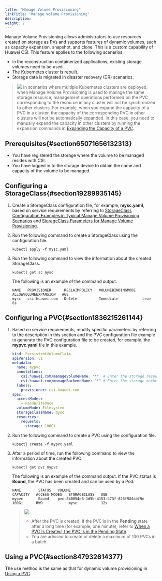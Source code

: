 ```yaml
---
title: "Manage Volume Provisioning"
linkTitle: "Manage Volume Provisioning"
description: 
weight: 2
---
```


Manage Volume Provisioning allows administrators to use resources created on storage as PVs and supports features of dynamic volumes, such as capacity expansion, snapshot, and clone. This is a custom capability of Huawei CSI. This feature applies to the following scenarios:

-   In the reconstruction containerized applications, existing storage volumes need to be used.
-   The Kubernetes cluster is rebuilt.
-   Storage data is migrated in disaster recovery \(DR\) scenarios.

>![](/css-docs/public_sys-resources/en/icon-note.gif)
>In scenarios where multiple Kubernetes clusters are deployed, when Manage Volume Provisioning is used to manage the same storage resource, management operations performed on the PVC corresponding to the resource in any cluster will not be synchronized to other clusters.
>For example, when you expand the capacity of a PVC in a cluster, the capacity of the corresponding PVC in other clusters will not be automatically expanded. In this case, you need to manually expand the capacity in other clusters by running the expansion commands in  [Expanding the Capacity of a PVC](/docs/using-huawei-csi/managing-a-pvc/expanding-the-capacity-of-a-pvc).

## Prerequisites{#section65071656132313}

-   You have registered the storage where the volume to be managed resides with CSI.
-   You have logged in to the storage device to obtain the name and capacity of the volume to be managed.

## Configuring a StorageClass{#section19289935145}

1.  Create a StorageClass configuration file, for example,  **mysc.yaml**, based on service requirements by referring to  [StorageClass Configuration Examples in Typical Manage Volume Provisioning Scenarios](/docs/using-huawei-csi/managing-a-pvc/creating-a-pvc/manage-volume-provisioning/storageclass-configuration-examples-in-typical-manage-volume-provisioning-scenarios)  and  [StorageClass Parameters for Manage Volume Provisioning](/docs/using-huawei-csi/managing-a-pvc/creating-a-pvc/manage-volume-provisioning/storageclass-parameters-for-manage-volume-provisioning).
2.  Run the following command to create a StorageClass using the configuration file.

    ```
    kubectl apply -f mysc.yaml
    ```

3.  Run the following command to view the information about the created StorageClass.

    ```
    kubectl get sc mysc
    ```

    The following is an example of the command output.

    ```
    NAME   PROVISIONER      RECLAIMPOLICY   VOLUMEBINDINGMODE   ALLOWVOLUMEEXPANSION   AGE
    mysc   csi.huawei.com   Delete          Immediate           true                   8s
    ```

## Configuring a PVC{#section1836215261144}

1.  Based on service requirements, modify specific parameters by referring to the description in this section and the PVC configuration file example to generate the PVC configuration file to be created, for example, the  **mypvc.yaml**  file in this example.

    ```yaml
    kind: PersistentVolumeClaim
    apiVersion: v1
    metadata:
      name: mypvc
      annotations:
        csi.huawei.com/manageVolumeName: "*"  # Enter the storage resource name.
        csi.huawei.com/manageBackendName: "*" # Enter the storage backend name.
      labels:
        provisioner: csi.huawei.com
    spec:
      accessModes:
        - ReadWriteOnce
      volumeMode: Filesystem
      storageClassName: mysc
      resources:
        requests:
          storage: 100Gi
    ```

2.  Run the following command to create a PVC using the configuration file.

    ```
    kubectl create -f mypvc.yaml
    ```

3.  After a period of time, run the following command to view the information about the created PVC.

    ```
    kubectl get pvc mypvc
    ```

    The following is an example of the command output. If the PVC status is  **Bound**, the PVC has been created and can be used by a Pod.

    ```
    NAME        STATUS   VOLUME                                     CAPACITY   ACCESS MODES   STORAGECLASS   AGE
    mypvc       Bound    pvc-840054d3-1d5b-4153-b73f-826f980abf9e   100Gi      RWO            mysc           12s
    ```

    >![](/css-docs/public_sys-resources/en/icon-notice.gif) 
    >-   After the PVC is created, if the PVC is in the  **Pending**  state after a long time \(for example, one minute\), refer to  [When a PVC Is Created, the PVC Is in the Pending State](/docs/troubleshooting/pvc-issues/when-a-pvc-is-created-the-pvc-is-in-the-pending-state).
    >-   You are advised to create or delete a maximum of 100 PVCs in a batch.

## Using a PVC{#section847932614377}

The use method is the same as that for dynamic volume provisioning in  [Using a PVC](/docs/using-huawei-csi/managing-a-pvc/creating-a-pvc/dynamic-volume-provisioning#section8172141413917).




